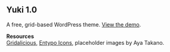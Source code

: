 ## Yuki 1.0

A free, grid-based WordPress theme. [View the demo](http://play.kara.ph/yuki/ "Yuki WordPress theme").

**Resources**  
[Gridalicious](https://github.com/suprb/Grid-A-Licious), [Entypo Icons](http://entypo.com), placeholder images by Aya Takano.
